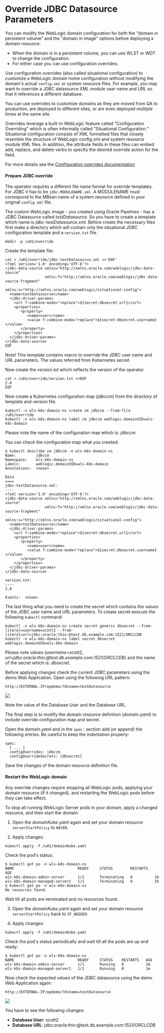 # Override JDBC Datasource Parameters #

You can modify the WebLogic domain configuration for both the "domain in persistent volume" and the "domain in image" options before deploying a domain resource:

- When the domain is in a persistent volume, you can use WLST or WDT to change the configuration.
- For either case you can use configuration overrides.

Use configuration overrides (also called situational configuration) to customize a WebLogic domain home configuration without modifying the domain's actual `config.xml` or system resource files. For example, you may want to override a JDBC datasource XML module user name and URL so that it references a different database.

You can use overrides to customize domains as they are moved from QA to production, are deployed to different sites, or are even deployed multiple times at the same site.

Overrides leverage a built-in WebLogic feature called "Configuration Overriding" which is often informally called "Situational Configuration." Situational configuration consists of XML formatted files that closely resemble the structure of WebLogic config.xml and system resource module XML files. In addition, the attribute fields in these files can embed add, replace, and delete verbs to specify the desired override action for the field.

For more details see the [Configuration overrides documentation](https://github.com/oracle/weblogic-kubernetes-operator/blob/2.0/site/config-overrides.md)

#### Prepare JDBC override ####

The operator requires a different file name format for override templates. For JDBC it has to be `jdbc-MODULENAME.xml`. A MODULENAME must correspond to the MBean name of a system resource defined in your original `config.xml` file.

The custom WebLogic image - you created using Oracle Pipelines - has a JDBC Datasource called *testDatasource*. So you have to create a template which name is *jdbc-testDatasource.xml*.
Before create the necessary files first make a directory which will contain only the situational JDBC configuration template and a `version.txt` file.
```
mkdir -p /u01/override
```
Create the template file:
```
cat > /u01/override/jdbc-testDatasource.xml <<'EOF'
<?xml version='1.0' encoding='UTF-8'?>
<jdbc-data-source xmlns="http://xmlns.oracle.com/weblogic/jdbc-data-source"
                  xmlns:f="http://xmlns.oracle.com/weblogic/jdbc-data-source-fragment"
                  xmlns:s="http://xmlns.oracle.com/weblogic/situational-config">
  <name>testDatasource</name>
  <jdbc-driver-params>
    <url f:combine-mode="replace">${secret:dbsecret.url}</url>
    <properties>
       <property>
          <name>user</name>
          <value f:combine-mode="replace">${secret:dbsecret.username}</value>
       </property>
    </properties>
  </jdbc-driver-params>
</jdbc-data-source>
EOF
```
Note! This template contains macro to override the JDBC user name and URL parameters. The values referred from Kubernetes secret.

Now create the *version.txt* which reflects the version of the operator.
```
cat > /u01/override/version.txt <<EOF
2.0
EOF
```
Now create a Kubernetes configuration map (*jdbccm*) from the directory of template and version file.
```
kubectl -n wls-k8s-domain-ns create cm jdbccm --from-file /u01/override
kubectl -n wls-k8s-domain-ns label cm jdbccm weblogic.domainUID=wls-k8s-domain
```
Please note the name of the configuration map which is: *jdbccm*.

You can check the configuration map what you created:
```
$ kubectl describe cm jdbccm -n wls-k8s-domain-ns
Name:         jdbccm
Namespace:    wls-k8s-domain-ns
Labels:       weblogic.domainUID=wls-k8s-domain
Annotations:  <none>

Data
====
jdbc-testDatasource.xml:
----
<?xml version='1.0' encoding='UTF-8'?>
<jdbc-data-source xmlns="http://xmlns.oracle.com/weblogic/jdbc-data-source"
                  xmlns:f="http://xmlns.oracle.com/weblogic/jdbc-data-source-fragment"
                  xmlns:s="http://xmlns.oracle.com/weblogic/situational-config">
  <name>testDatasource</name>
  <jdbc-driver-params>
    <url f:combine-mode="replace">${secret:dbsecret.url}</url>
    <properties>
       <property>
          <name>user</name>
          <value f:combine-mode="replace">${secret:dbsecret.username}</value>
       </property>
    </properties>
  </jdbc-driver-params>
</jdbc-data-source>

version.txt:
----
2.0

Events:  <none>
```

The last thing what you need to create the secret which contains the values of the JDBC user name and URL parameters.
To create secret execute the following `kubectl` command:
```
kubectl -n wls-k8s-domain-ns create secret generic dbsecret --from-literal=username=scott2 --from-literal=url=jdbc:oracle:thin:@test.db.example.com:1521/ORCLCDB
kubectl -n wls-k8s-domain-ns label secret dbsecret weblogic.domainUID=wls-k8s-domain
```
Please note values (*username=scott2*, *url=jdbc:oracle:thin:@test.db.example.com:1521/ORCLCDB*) and the name of the secret which is: *dbsecret*.

Before applying changes check the current JDBC parameters using the demo Web Application. Open using the following URL pattern:

`http://EXTERNAL-IP/opdemo/?dsname=testDatasource`

![](images/override/original.jdbc.properties.png)

Note the value of the Database User and the Database URL.

The final step is to modify the domain resource definition (*domain.yaml*) to include override configuration map and secret.

Open the *domain.yaml* and in the `spec:` section add (or append) the following entries. Be careful to keep the indentation properly:
```
spec:
  [ ... ]
  configOverrides: jdbccm
  configOverrideSecrets: [dbsecret]
```
Save the changes of the domain resource definition file.

#### Restart the WebLogic domain ####

Any override changes require stopping all WebLogic pods, applying your domain resource (if it changed), and restarting the WebLogic pods before they can take effect.

To stop all running WebLogic Server pods in your domain, apply a changed resource, and then start the domain:

1. Open the *domainKube.yaml* again and set your domain resource `serverStartPolicy` to `NEVER`.

2. Apply changes:
```
kubectl apply -f /u01/domainKube.yaml
```
Check the pod's status:
```
$ kubectl get po -n wls-k8s-domain-ns
NAME                             READY     STATUS        RESTARTS   AGE
wls-k8s-domain-admin-server      1/1       Terminating   0          1h
wls-k8s-domain-managed-server1   1/1       Terminating   0          1h
$ kubectl get po -n wls-k8s-domain-ns
No resources found.
```
Wait till all pods are terminated and no resources found.

3. Open the *domainKube.yaml* again and set your domain resource `serverStartPolicy` back to `IF_NEEDED`.

4. Apply changes:
```
kubectl apply -f /u01/domainKube.yaml
```
Check the pod's status periodically and wait till all the pods are up and ready:
```
$ kubectl get po -n wls-k8s-domain-ns
NAME                             READY     STATUS    RESTARTS   AGE
wls-k8s-domain-admin-server      1/1       Running   0          2m
wls-k8s-domain-managed-server1   1/1       Running   0          1m
```

Now check the expected values of the JDBC datasource using the demo Web Application again:

`http://EXTERNAL-IP/opdemo/?dsname=testDatasource`

![](images/override/updated.jdbc.properties.png)

You have to see the following changes:
- **Database User**: scott2
- **Database URL**: jdbc:oracle:thin:@test.db.example.com:1521/ORCLCDB
